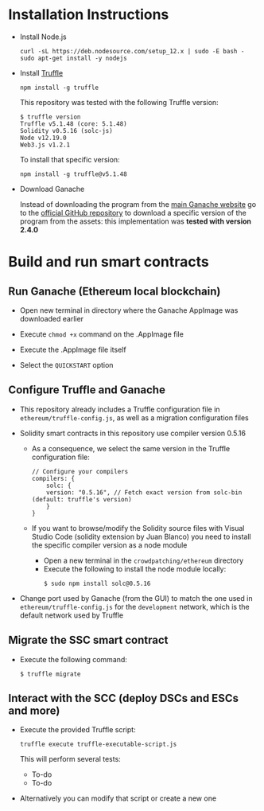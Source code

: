 # Installation Instructions

- Install Node.js
    ```
    curl -sL https://deb.nodesource.com/setup_12.x | sudo -E bash -
    sudo apt-get install -y nodejs
    ```

- Install [Truffle](https://www.trufflesuite.com/truffle)
    ```
    npm install -g truffle
    ```
    This repository was tested with the following Truffle version:
    ```
    $ truffle version
    Truffle v5.1.48 (core: 5.1.48)
    Solidity v0.5.16 (solc-js)
    Node v12.19.0
    Web3.js v1.2.1
    ```
    To install that specific version:
    ```
    npm install -g truffle@v5.1.48
    ```

- Download Ganache

    Instead of downloading the program from the [main Ganache website](https://www.trufflesuite.com/ganache) go to the [official GitHub repository](https://github.com/trufflesuite/ganache/releases) to download a specific version of the program from the assets: this implementation was **tested with version 2.4.0**


# Build and run smart contracts

## Run Ganache (Ethereum local blockchain)

- Open new terminal in directory where the Ganache AppImage was downloaded earlier

- Execute `chmod +x` command on the .AppImage file

- Execute the .AppImage file itself

- Select the `QUICKSTART` option

## Configure Truffle and Ganache

- This repository already includes a Truffle configuration file in `ethereum/truffle-config.js`, as well as a migration configuration files 

- Solidity smart contracts in this repository use compiler version 0.5.16

    - As a consequence, we select the same version in the Truffle configuration file:
        ```
        // Configure your compilers
        compilers: {
            solc: {
            version: "0.5.16", // Fetch exact version from solc-bin (default: truffle's version)
            }
        } 
        ```
    - If you want to browse/modify the Solidity source files with Visual Studio Code (solidity extension by Juan Blanco) you need to install the specific compiler version as a node module

        - Open a new terminal in the `crowdpatching/ethereum` directory
        - Execute the following to install the node module locally:
            ```
            $ sudo npm install solc@0.5.16  
            ```

- Change port used by Ganache (from the GUI) to match the one used in `ethereum/truffle-config.js` for the `development` network, which is the default network used by Truffle

## Migrate the SSC smart contract

- Execute the following command:
    ```
    $ truffle migrate
    ```

## Interact with the SCC (deploy DSCs and ESCs and more)

- Execute the provided Truffle script:

    ```
    truffle execute truffle-executable-script.js
    ```

    This will perform several tests:
    - To-do
    - To-do

- Alternatively you can modify that script or create a new one